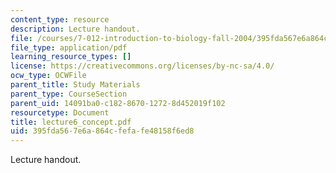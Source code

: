 ```yaml
---
content_type: resource
description: Lecture handout.
file: /courses/7-012-introduction-to-biology-fall-2004/395fda567e6a864cfefafe48158f6ed8_lecture6_concept.pdf
file_type: application/pdf
learning_resource_types: []
license: https://creativecommons.org/licenses/by-nc-sa/4.0/
ocw_type: OCWFile
parent_title: Study Materials
parent_type: CourseSection
parent_uid: 14091ba0-c182-8670-1272-8d452019f102
resourcetype: Document
title: lecture6_concept.pdf
uid: 395fda56-7e6a-864c-fefa-fe48158f6ed8
---
```

Lecture handout.